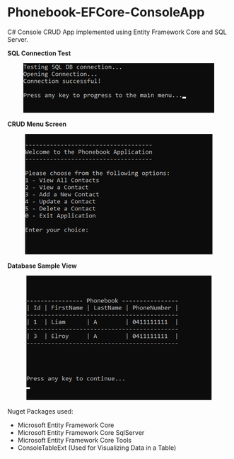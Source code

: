 # Phonebook-EFCore-ConsoleApp

C# Console CRUD App implemented using Entity Framework Core and SQL Server.

**SQL Connection Test**
<p align="center">
    <img src="./images/SQLconn.png" />
</p>

**CRUD Menu Screen**
<p align="center">
    <img src="./images/CRUDmenu.png" />
</p>

**Database Sample View**
<p align="center">
    <img src="./images/DBsample.png" />
</p>

Nuget Packages used:
* Microsoft Entity Framework Core
* Microsoft Entity Framework Core SqlServer
* Microsoft Entity Framework Core Tools
* ConsoleTableExt (Used for Visualizing Data in a Table)
